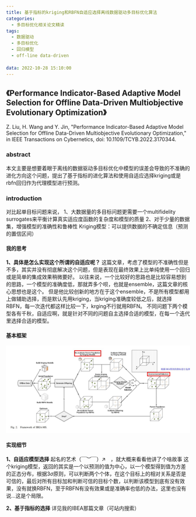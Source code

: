 ```yaml
---
title: 基于指标的kriging和RBFN自适应选择离线数据驱动多目标优化算法
categories:
  - 多目标优化相关论文精读
tags:
  - 数据驱动
  - 多目标优化
  - 回归模型
  - off-line data-driven

data: 2022-10-28 15:10:00
---
```



## 《Performance Indicator-Based Adaptive Model Selection for Offline Data-Driven Multiobjective Evolutionary Optimization》
Z. Liu, H. Wang and Y. Jin, "Performance Indicator-Based Adaptive Model Selection for Offline Data-Driven Multiobjective Evolutionary Optimization," in IEEE Transactions on Cybernetics, doi: 10.1109/TCYB.2022.3170344.

### abstract
本文主要是想要着眼于离线的数据驱动多目标优化中模型的误差会导致的不准确的进化方向这个问题，提出了基于指标的进化算法和使用自适应选择kriging或是rbfn回归作为代理模型进行预测。

### introduction
对比起单目标问题来说，
1、大数据量的多目标问题更需要一个multifidelity surrogates来平衡计算真实适应度函数的复杂度和模型的质量
2、对于少量的数据集，增强模型的准确性和鲁棒性
Kriging模型：可以提供数据的不确定信息（预测的置信区间）

#### 我的思考
**1、具体是怎么实现这个所谓的自适应呢？**
这篇文章，考虑了模型的不准确性但是不多，其实并没有彻底解决这个问题，但是表现在最终效果上比单纯使用一个回归或是简单的集成效果稍微要好。
以往来说，一个比较好的思路也是比较容易想到的思路，一个模型的准确度低，那就弄多个呗，也就是ensemble，这篇文章的核心思想也是这个。
但是他比较创新的地方在于这个ensemble，不是所有模型都用上做辅助选择，而是默认先用kriging，当kriging准确度较低之后，就选择RBFN，每一次迭代都这样比较一下，krging不行就用RBFN。
不同问题下两个模型各有千秋，自适应啊，就是针对不同的问题自主选择合适的模型，在每一个迭代里选择合适的模型。




#### 基本框架
<center><img src="/images/2022-10/IBEA-MS-framework.jpg" alt="img" style="zoom: 100%"></center>

#### 实现细节
**1、自适应模型选择**
起名的艺术（￣︶￣）↗　，就大概来看看他讲了个啥故事
这个kriging模型，返回的其实是一个以预测的值为中心，以一个模型得到值为方差的正态分布，根据$3\sigma$原则，可以判断两个个体，在这个目标上的相对关系是否是可信的，最后对所有目标加和判断可信的目标个数，以判断该模型到底有没有效果，没有就换RBFN，至于RBFN有没有效果或是准确率也低的办法，这里也没有说...这是个局限。

**2、基于指标的选择**
详见我的IBEA那篇文章（可站内搜索）